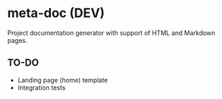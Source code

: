 # meta-doc (DEV)
Project documentation generator with support of HTML and Markdown pages.

## TO-DO
- Landing page (home) template
- Integration tests
